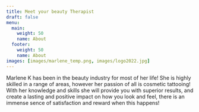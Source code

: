 ```yaml
---
title: Meet your beauty Therapist
draft: false
menu: 
  main:
    weight: 50
    name: About
  footer:
    weight: 50
    name: About
images: [images/marlene_temp.png, images/logo2022.jpg]
---
```

Marlene K has been in the beauty industry for most of her life! She is highly skilled in a range of areas, however her passion of all is cosmetic tattooing! With her knowledge and skills she will provide you with superior results, and create a lasting and positive impact on how you look and feel, there is an immense sence of satisfaction and reward when this happens!

